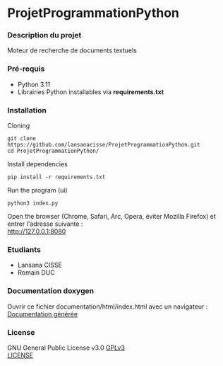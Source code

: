 # ProjetProgrammationPython

### Description du projet
Moteur de recherche de documents textuels 

### Pré-requis
* Python 3.11
* Librairies Python installables via **requirements.txt**

### Installation 
Cloning
```
git clone https://github.com/lansanacisse/ProjetProgrammationPython.git
cd ProjetProgrammationPython/
```
Install dependencies
```
pip install -r requirements.txt
```
Run the program (ui)
```
python3 index.py
```

Open the browser (Chrome, Safari, Arc, Opera, éviter Mozilla Firefox) et entrer l'adresse suivante : <br/>
http://127.0.0.1:8080



### Etudiants
* Lansana CISSE
* Romain DUC

### Documentation doxygen
Ouvrir ce fichier documentation/html/index.html avec un navigateur :<br/>[Documentation générée](documentation/html/index.html)

### License
GNU General Public License v3.0 [GPLv3](https://www.gnu.org/licenses/gpl-3.0.fr.html) <br/>[LICENSE](LICENSE)

